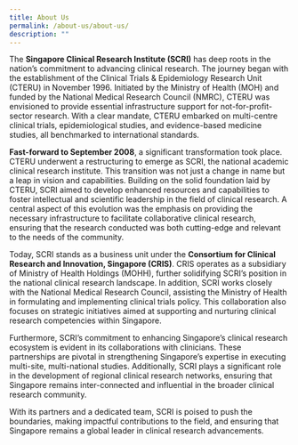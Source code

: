 ```yaml
---
title: About Us
permalink: /about-us/about-us/
description: ""
---
```

The **Singapore Clinical Research Institute (SCRI)** has deep roots in the nation’s commitment to advancing clinical research. The journey began with the establishment of the Clinical Trials & Epidemiology Research Unit (CTERU) in November 1996. Initiated by the Ministry of Health (MOH) and funded by the National Medical Research Council (NMRC), CTERU was envisioned to provide essential infrastructure support for not-for-profit-sector research. With a clear mandate, CTERU embarked on multi-centre clinical trials, epidemiological studies, and evidence-based medicine studies, all benchmarked to international standards. 

**Fast-forward to September 2008**, a significant transformation took place. CTERU underwent a restructuring to emerge as SCRI, the national academic clinical research institute. This transition was not just a change in name but a leap in vision and capabilities. Building on the solid foundation laid by CTERU, SCRI aimed to develop enhanced resources and capabilities to foster intellectual and scientific leadership in the field of clinical research. A central aspect of this evolution was the emphasis on providing the necessary infrastructure to facilitate collaborative clinical research, ensuring that the research conducted was both cutting-edge and relevant to the needs of the community. 

Today, SCRI stands as a business unit under the **Consortium for Clinical Research and Innovation, Singapore (CRIS)**. CRIS operates as a subsidiary of Ministry of Health Holdings (MOHH), further solidifying SCRI’s position in the national clinical research landscape. In addition, SCRI works closely with the National Medical Research Council, assisting the Ministry of Health in formulating and implementing clinical trials policy. This collaboration also focuses on strategic initiatives aimed at supporting and nurturing clinical research competencies within Singapore.

Furthermore, SCRI’s commitment to enhancing Singapore’s clinical research ecosystem is evident in its collaborations with clinicians. These partnerships are pivotal in strengthening Singapore’s expertise in executing multi-site, multi-national studies. Additionally, SCRI plays a significant role in the development of regional clinical research networks, ensuring that Singapore remains inter-connected and influential in the broader clinical research community. 

With its partners and a dedicated team, SCRI is poised to push the boundaries, making impactful contributions to the field, and ensuring that Singapore remains a global leader in clinical research advancements.